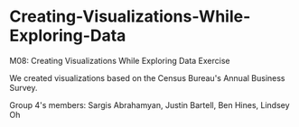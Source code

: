 # Creating-Visualizations-While-Exploring-Data
M08: Creating Visualizations While Exploring Data Exercise

We created visualizations based on the Census Bureau's Annual Business Survey. 

Group 4's members: Sargis Abrahamyan, Justin Bartell, Ben Hines, Lindsey Oh
